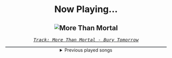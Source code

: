 <div align="center"> 
<h1>Now Playing...</h1>

![More Than Mortal](https://i.scdn.co/image/ab67616d00001e02a36c817207d5ba7f14c51cf6)
--
_<samp><a href="https://open.spotify.com/track/1hl0fbTH5W4No2M7C8kniy">Track: More Than Mortal - Bury Tomorrow</a></samp>_

<div style="border: 1px #4B5054 solid"></div>
<details>
  <summary>
    Previous played songs
  </summary>
  <table>
    <thead>
      <tr>
        <th>
          Artist
        </th>
        <th>
          Song
        </th>
        <th>
          Link
        </th>
      </tr>
    </thead>
    <tbody>
      <tr><td>Bury Tomorrow</td><td>More Than Mortal</td><td><a href="https://open.spotify.com/track/1hl0fbTH5W4No2M7C8kniy">https://open.spotify.com/track/1hl0fbTH5W4No2M7C8kniy</a></td></tr><tr><td>Normandie</td><td>Hourglass (feat. Dani Winter-Bates)</td><td><a href="https://open.spotify.com/track/4M3f5MT9t99yTVfAzZH1h9">https://open.spotify.com/track/4M3f5MT9t99yTVfAzZH1h9</a></td></tr><tr><td>Bury Tomorrow</td><td>The Seventh Sun</td><td><a href="https://open.spotify.com/track/7xzjDk0zNKszIgcI897O0T">https://open.spotify.com/track/7xzjDk0zNKszIgcI897O0T</a></td></tr><tr><td>Bury Tomorrow</td><td>Villain Arc</td><td><a href="https://open.spotify.com/track/1uX9dEAb6lIuAgndCYZcQl">https://open.spotify.com/track/1uX9dEAb6lIuAgndCYZcQl</a></td></tr><tr><td>Bury Tomorrow</td><td>The Age</td><td><a href="https://open.spotify.com/track/1RRN1BEIIekM0bamAytP8G">https://open.spotify.com/track/1RRN1BEIIekM0bamAytP8G</a></td></tr><tr><td>Bury Tomorrow</td><td>An Honourable Reign</td><td><a href="https://open.spotify.com/track/4537kerrZrPCs8HeJ59BiJ">https://open.spotify.com/track/4537kerrZrPCs8HeJ59BiJ</a></td></tr><tr><td>Bury Tomorrow</td><td>Shadow, a Creator</td><td><a href="https://open.spotify.com/track/2YAENRoNb0IYuZtzkIFzx7">https://open.spotify.com/track/2YAENRoNb0IYuZtzkIFzx7</a></td></tr><tr><td>Bury Tomorrow</td><td>Heretic (feat. Loz Taylor)</td><td><a href="https://open.spotify.com/track/2mTi7e03FygOF0bds32848">https://open.spotify.com/track/2mTi7e03FygOF0bds32848</a></td></tr><tr><td>Bury Tomorrow</td><td>More Than Mortal</td><td><a href="https://open.spotify.com/track/1hl0fbTH5W4No2M7C8kniy">https://open.spotify.com/track/1hl0fbTH5W4No2M7C8kniy</a></td></tr><tr><td>Bury Tomorrow</td><td>Another Journey</td><td><a href="https://open.spotify.com/track/3vAFyrHxc4p8YsVQb6ySrP">https://open.spotify.com/track/3vAFyrHxc4p8YsVQb6ySrP</a></td></tr><tr><td>Bury Tomorrow</td><td>Choke</td><td><a href="https://open.spotify.com/track/2KGCOtaTbNIbwrxS0a2UMv">https://open.spotify.com/track/2KGCOtaTbNIbwrxS0a2UMv</a></td></tr><tr><td>Bury Tomorrow</td><td>The Burden</td><td><a href="https://open.spotify.com/track/00B3qsnncHOpraWgHDZqfE">https://open.spotify.com/track/00B3qsnncHOpraWgHDZqfE</a></td></tr><tr><td>Bury Tomorrow</td><td>The Grey (VIXI)</td><td><a href="https://open.spotify.com/track/7mjl59mJkqAY6CxQcKEbbd">https://open.spotify.com/track/7mjl59mJkqAY6CxQcKEbbd</a></td></tr><tr><td>Bury Tomorrow</td><td>Lionheart</td><td><a href="https://open.spotify.com/track/4Tuif5PfTpZMWxH3ojSywJ">https://open.spotify.com/track/4Tuif5PfTpZMWxH3ojSywJ</a></td></tr><tr><td>Bury Tomorrow</td><td>Man on Fire</td><td><a href="https://open.spotify.com/track/2LHtWEncuemszNBtrMfvII">https://open.spotify.com/track/2LHtWEncuemszNBtrMfvII</a></td></tr><tr><td>Tenside</td><td>Cannibals (They Don't Care) - Zardonic Remix</td><td><a href="https://open.spotify.com/track/2rde0CoQep8VEYrDlGAwKX">https://open.spotify.com/track/2rde0CoQep8VEYrDlGAwKX</a></td></tr><tr><td>Resolve</td><td>Smile</td><td><a href="https://open.spotify.com/track/5QHmEExMaVdcIDIZChVeVM">https://open.spotify.com/track/5QHmEExMaVdcIDIZChVeVM</a></td></tr><tr><td>We Came As Romans</td><td>Doublespeak</td><td><a href="https://open.spotify.com/track/2rUC9tmxfT8lsv2Ch3cFt4">https://open.spotify.com/track/2rUC9tmxfT8lsv2Ch3cFt4</a></td></tr><tr><td>Our Mirage</td><td>Help Me Out!</td><td><a href="https://open.spotify.com/track/4nYm0dFicooHKJSIEh0qpF">https://open.spotify.com/track/4nYm0dFicooHKJSIEh0qpF</a></td></tr><tr><td>Atreyu</td><td>Drowning</td><td><a href="https://open.spotify.com/track/1knxUcq12YCES1O1Q6ImCY">https://open.spotify.com/track/1knxUcq12YCES1O1Q6ImCY</a></td></tr>
    </tbody>
  </table>
</details>

</div>
